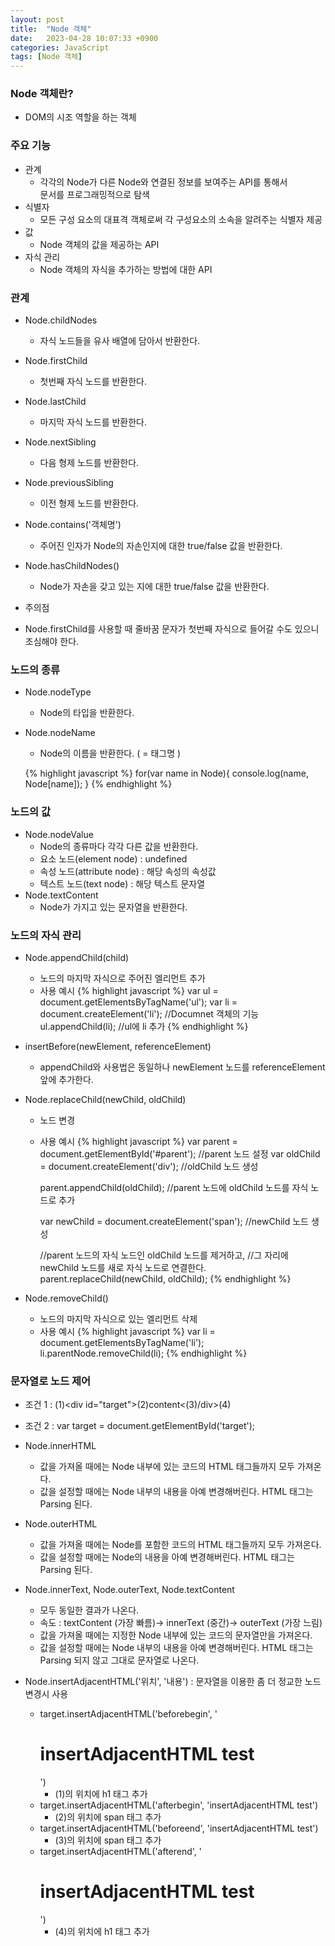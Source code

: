 ```yaml
---
layout: post
title:  "Node 객체"
date:   2023-04-28 10:07:33 +0900
categories: JavaScript
tags: [Node 객체]
---
```


### Node 객체란?

- DOM의 시조 역할을 하는 객체

### 주요 기능

-  관계
    - 각각의 Node가 다른 Node와 연결된 정보를 보여주는 API를 통해서  
    문서를 프로그래밍적으로 탐색
-  식별자
    - 모든 구성 요소의 대표격 객체로써 각 구성요소의 소속을 알려주는 식별자 제공
-  값
    - Node 객체의 값을 제공하는 API
-  자식 관리
    - Node 객체의 자식을 추가하는 방법에 대한 API

### 관계

-  Node.childNodes
    -   자식 노드들을 유사 배열에 담아서 반환한다.
-  Node.firstChild
    -   첫번째 자식 노드를 반환한다.
-  Node.lastChild
    -   마지막 자식 노드를 반환한다.
-  Node.nextSibling
    -   다음 형제 노드를 반환한다.
-  Node.previousSibling
    -   이전 형제 노드를 반환한다.
-  Node.contains('객체명')
    -   주어진 인자가 Node의 자손인지에 대한 true/false 값을 반환한다.
-  Node.hasChildNodes()
    -   Node가 자손을 갖고 있는 지에 대한 true/false 값을 반환한다.
    
- 주의점

- Node.firstChild를 사용할 때 줄바꿈 문자가 첫번째 자식으로 들어갈 수도 있으니 조심해야 한다.

### 노드의 종류
-  Node.nodeType
    -   Node의 타입을 반환한다.
-  Node.nodeName
    -   Node의 이름을 반환한다. ( = 태그명 )

    {% highlight javascript %}
    for(var name in Node){
        console.log(name, Node[name]);
    }
    {% endhighlight %}

### 노드의 값

-  Node.nodeValue
    - Node의 종류마다 각각 다른 값을 반환한다.
    - 요소 노드(element node) : undefined
    - 속성 노드(attribute node) : 해당 속성의 속성값
    - 텍스트 노드(text node) : 해당 텍스트 문자열
-  Node.textContent
    - Node가 가지고 있는 문자열을 반환한다.

### 노드의 자식 관리
-  Node.appendChild(child)
    - 노드의 마지막 자식으로 주어진 엘리먼트 추가
    - 사용 예시
        {% highlight javascript %}
        var ul = document.getElementsByTagName('ul');
        var li = document.createElement('li'); //Documnet 객체의 기능
        ul.appendChild(li); //ul에 li 추가
        {% endhighlight %}

-  insertBefore(newElement, referenceElement)
    - appendChild와 사용법은 동일하나 newElement 노드를 referenceElement 앞에 추가한다.
-  Node.replaceChild(newChild, oldChild)
    - 노드 변경
    - 사용 예시
        {% highlight javascript %}
        var parent = document.getElementById('#parent');    //parent 노드 설정
        var oldChild = document.createElement('div');  //oldChild 노드 생성

        parent.appendChild(oldChild); //parent 노드에 oldChild 노드를 자식 노드로 추가

        var newChild = document.createElement('span');  //newChild 노드 생성

        //parent 노드의 자식 노드인 oldChild 노드를 제거하고,
        //그 자리에 newChild 노드를 새로 자식 노드로 연결한다.
        parent.replaceChild(newChild, oldChild);
        {% endhighlight %}
-  Node.removeChild()
    - 노드의 마지막 자식으로 있는 엘리먼트 삭제
    - 사용 예시
        {% highlight javascript %}
        var li = document.getElementsByTagName('li');
        li.parentNode.removeChild(li);
        {% endhighlight %}


### 문자열로 노드 제어

- 조건 1 : (1)&lt;div id="target">(2)content<(3)/div>(4)  
- 조건 2 : var target = document.getElementById('target');

-  Node.innerHTML
    -  값을 가져올 때에는 Node 내부에 있는 코드의 HTML 태그들까지 모두 가져온다.
    -  값을 설정할 때에는 Node 내부의 내용을 아예 변경해버린다. HTML 태그는 Parsing 된다.
-  Node.outerHTML
    -  값을 가져올 때에는 Node를 포함한 코드의 HTML 태그들까지 모두 가져온다.
    -  값을 설정할 때에는 Node의 내용을 아예 변경해버린다. HTML 태그는 Parsing 된다.
-  Node.innerText, Node.outerText, Node.textContent
    -  모두 동일한 결과가 나온다.
    -  속도 : textContent (가장 빠름)→ innerText (중간)→ outerText (가장 느림)
    -  값을 가져올 때에는 지정한 Node 내부에 있는 코드의 문자열만을 가져온다.
    -  값을 설정할 때에는 Node 내부의 내용을 아예 변경해버린다. HTML 태그는 Parsing 되지 않고 그대로 문자열로 나온다.
-  Node.insertAdjacentHTML('위치', '내용') : 문자열을 이용한 좀 더 정교한 노드 변경시 사용
    -  target.insertAdjacentHTML('beforebegin', '<h1>insertAdjacentHTML test</h1>')
        - (1)의 위치에 h1 태그 추가
    -  target.insertAdjacentHTML('afterbegin', '<span>insertAdjacentHTML test</span>')
        - (2)의 위치에 span 태그 추가
    -  target.insertAdjacentHTML('beforeend', '<span>insertAdjacentHTML test</span>')
        -  (3)의 위치에 span 태그 추가
    -  target.insertAdjacentHTML('afterend', '<h1>insertAdjacentHTML test</h1>')
        - (4)의 위치에 h1 태그 추가